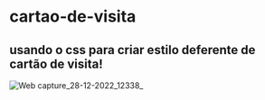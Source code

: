 # cartao-de-visita
## usando o css para criar estilo deferente de cartão de visita!
![Web capture_28-12-2022_12338_](https://user-images.githubusercontent.com/108556269/209836029-cd53be66-a5ea-4322-8530-a19f67f9c13e.jpeg)








